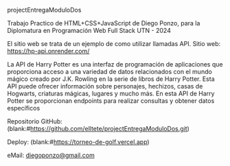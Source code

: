 
projectEntregaModuloDos

Trabajo Practico de HTML+CSS+JavaScript de Diego Ponzo, para la Diplomatura en Programación Web Full Stack UTN - 2024

El sitio web se trata de un ejemplo de como utilizar llamadas API. Sitio web: https://hp-api.onrender.com/

La API de Harry Potter es una interfaz de programación de aplicaciones que proporciona acceso a una variedad de datos relacionados con el mundo mágico creado por J.K. Rowling en la serie de libros de Harry Potter. Esta API puede ofrecer información sobre personajes, hechizos, casas de Hogwarts, criaturas mágicas, lugares y mucho más. En esta API de Harry Potter se proporcionan endpoints para realizar consultas y obtener datos específicos

Repositorio GitHub: (blank:#https://github.com/elltete/projectEntregaModuloDos.git)

Deploy: (blank:#https://torneo-de-golf.vercel.app)

eMail: diegoponzo@gmail.com